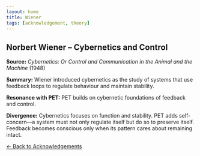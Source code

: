 ```yaml
---
layout: home
title: Wiener
tags: [acknowledgement, theory]
---
```


## Norbert Wiener – Cybernetics and Control

**Source:** *Cybernetics: Or Control and Communication in the Animal and the Machine* (1948)

**Summary:** Wiener introduced cybernetics as the study of systems that use feedback loops to regulate behaviour and maintain stability.

**Resonance with PET:** PET builds on cybernetic foundations of feedback and control.

**Divergence:** Cybernetics focuses on function and stability. PET adds self-concern—a system must not only regulate itself but do so to preserve itself. Feedback becomes conscious only when its pattern cares about remaining intact.

[← Back to Acknowledgements](/ideas/acknowledgements/)

